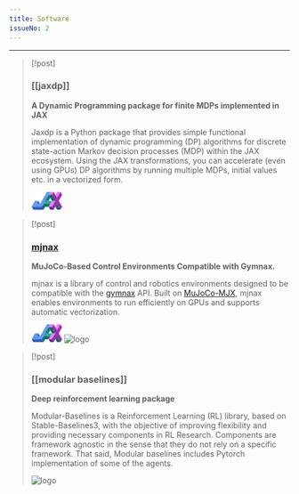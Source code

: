 ```yaml
---
title: Software
issueNo: 2
---
```


<!-- #  Software -->

- - -

> [!post]
> ### [[jaxdp]]
> **A Dynamic Programming package for finite MDPs implemented in JAX**
>
> Jaxdp is a Python package that provides simple functional implementation of dynamic programming (DP) algorithms for discrete state-action Markov decision processes (MDP) within the JAX ecosystem. Using the JAX transformations, you can accelerate (even using GPUs) DP algorithms by running multiple MDPs, initial values etc. in a vectorized form.
>
> <img src="https://raw.githubusercontent.com/google/jax/main/images/jax_logo_250px.png" height=32 alt="logo"></img>


> [!post]
> ### [mjnax](https://github.com/TolgaOk/mjnax)
> **MuJoCo-Based Control Environments Compatible with Gymnax.**
>
> mjnax is a library of control and robotics environments designed to be compatible with the [gymnax](https://github.com/RobertTLange/gymnax) API. Built on [MuJoCo-MJX](https://mujoco.readthedocs.io/en/stable/mjx.html), mjnax enables environments to run efficiently on GPUs and supports automatic vectorization.
>
> <img src="https://raw.githubusercontent.com/google/jax/main/images/jax_logo_250px.png" height=32 alt="logo"></img>
> <img src="https://mujoco.readthedocs.io/en/stable/_static/banner.svg" height=32 alt="logo"></img>



> [!post]
> ### [[modular baselines]] 
> **Deep reinforcement learning package**
>
> Modular-Baselines is a Reinforcement Learning (RL) library, based on Stable-Baselines3, with the objective of improving flexibility and providing necessary components in RL Research. Components are framework agnostic in the sense that they do not rely on a specific framework. That said, Modular baselines includes Pytorch implementation of some of the agents.
>
> <img src="https://img.icons8.com/?size=100&id=jH4BpkMnRrU5&format=png&color=000000" height=32 alt="logo"></img>